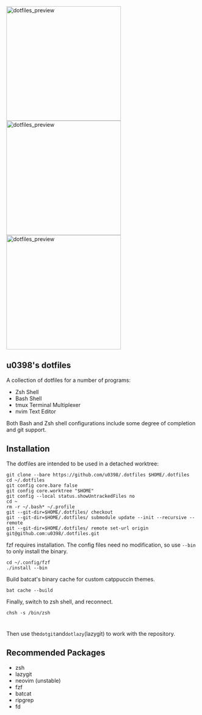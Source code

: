 <img width="300" alt="dotfiles_preview" src="https://github.com/user-attachments/assets/98976abb-a5e6-41b5-a00d-8b20d7ac766b">
<img width="300" alt="dotfiles_preview" src="https://github.com/user-attachments/assets/a1a88e51-18b9-4c0f-b17b-795849d5a847">
<img width="300" alt="dotfiles_preview" src="https://github.com/user-attachments/assets/53ac77f8-bf5b-4b53-8b6f-b01fc5ee95a0">

## u0398's dotfiles


A collection of dotfiles for a number of programs:

- Zsh Shell
- Bash Shell
- tmux Terminal Multiplexer
- nvim Text Editor

Both Bash and Zsh shell configurations include some degree of completion and git support.

## Installation

The dotfiles are intended to be used in a detached worktree:
```
git clone --bare https://github.com/u0398/.dotfiles $HOME/.dotfiles
cd ~/.dotfiles
git config core.bare false
git config core.worktree "$HOME"
git config --local status.showUntrackedFiles no
cd ~
rm -r ~/.bash* ~/.profile
git --git-dir=$HOME/.dotfiles/ checkout
git --git-dir=$HOME/.dotfiles/ submodule update --init --recursive --remote
git --git-dir=$HOME/.dotfiles/ remote set-url origin git@github.com:u0398/.dotfiles.git
```
fzf requires installation. The config files need no modification, so use `--bin` to only install the binary.
```
cd ~/.config/fzf
./install --bin
```
Build batcat's binary cache for custom catppuccin themes.
```
bat cache --build
```
Finally, switch to zsh shell, and reconnect.
```
chsh -s /bin/zsh
```

#
Then use the`dotgit`and`dotlazy`(lazygit) to work with the repository.

## Recommended Packages

- zsh
- lazygit
- neovim (unstable)
- fzf
- batcat
- ripgrep
- fd
